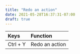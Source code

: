 ```yaml
---
title: "Redo an action"
date: 2021-05-28T16:37:31-07:00
draft: true
---
```


| Keys                       | Function                                               |
|:---------------------------|:-------------------------------------------------------| 
| Ctrl + Y                   | Redo an action                                         |
